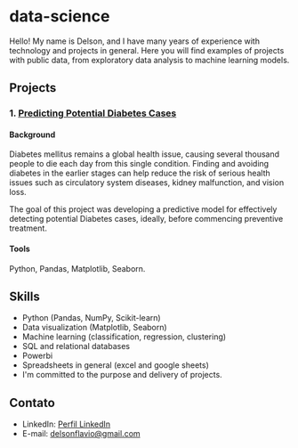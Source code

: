 # data-science
Hello! My name is Delson, and I have many years of experience with technology and projects in general. Here you will find examples of projects with public data, from exploratory data analysis to machine learning models.

## Projects
### 1. [Predicting Potential Diabetes Cases](diabetes-prediction/)
#### Background
Diabetes mellitus remains a global health issue, causing several thousand people to die each day from this single condition. Finding and avoiding diabetes in the earlier stages can help reduce the risk of serious health issues such as circulatory system diseases, kidney malfunction, and vision loss. 

The goal of this project was developing a predictive model for effectively detecting potential Diabetes cases, ideally, before commencing preventive treatment.

#### Tools
Python, Pandas, Matplotlib, Seaborn.

## Skills
- Python (Pandas, NumPy, Scikit-learn)
- Data visualization (Matplotlib, Seaborn)
- Machine learning (classification, regression, clustering)
- SQL and relational databases
- Powerbi
- Spreadsheets in general (excel and google sheets)
- I'm committed to the purpose and delivery of projects.

## Contato
- LinkedIn: [Perfil LinkedIn]([https://www.linkedin.com/in/seu-perfil](https://www.linkedin.com/in/delson-fl%C3%A1vio-freire-victor-a99a9920))
- E-mail: delsonflavio@gmail.com
